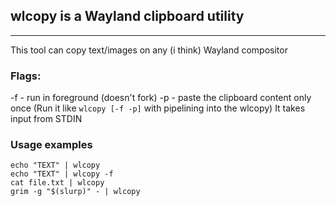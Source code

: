 ## wlcopy is a Wayland clipboard utility
---
This tool can copy text/images on any (i think) Wayland compositor

### Flags:
-f - run in foreground (doesn't fork)
-p - paste the clipboard content only once
(Run it like `wlcopy [-f -p]` with pipelining into the wlcopy)
It takes input from STDIN


### Usage examples
```
echo "TEXT" | wlcopy
echo "TEXT" | wlcopy -f
cat file.txt | wlcopy
grim -g "$(slurp)" - | wlcopy
